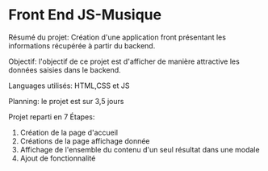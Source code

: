 # Front End JS-Musique

Résumé du projet:
Création d'une application front présentant les informations récupérée à partir du backend.

Objectif: 
l'objectif de ce projet est d'afficher de manière
attractive les données saisies dans le backend.

Languages utilisés: 
HTML,CSS et JS

Planning: 
le projet est sur 3,5 jours

Projet reparti en 7 Étapes:
1. Création de la page d'accueil 
2. Créations de la page affichage donnée
3. Affichage de l'ensemble du contenu d'un seul résultat dans une modale
4. Ajout de fonctionnalité
